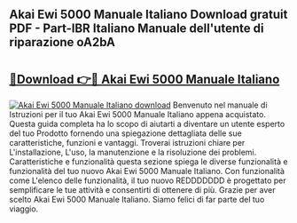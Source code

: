 ## Akai Ewi 5000 Manuale Italiano Download gratuit PDF - Part-lBR Italiano Manuale dell'utente di riparazione oA2bA

# <h2><a href="http://dfcu8g.blite.top/?on=Akai+Ewi+5000+Manuale+Italiano">🔗Download 👉🔴 Akai Ewi 5000 Manuale Italiano</a></h2>

[![Akai Ewi 5000 Manuale Italiano download](https://i.imgur.com/lujVjoI.png)](http://dfcu8g.blite.top/?on=Akai+Ewi+5000+Manuale+Italiano)
Benvenuto nel manuale di Istruzioni per il tuo Akai Ewi 5000 Manuale Italiano appena acquistato. Questa guida completa ha lo scopo di aiutarti a diventare un utente esperto del tuo Prodotto fornendo una spiegazione dettagliata delle sue caratteristiche, funzioni e vantaggi. Troverai istruzioni chiare per L'installazione, L'uso, la manutenzione e la risoluzione dei problemi. Caratteristiche e funzionalità questa sezione spiega le diverse funzionalità e funzionalità del tuo nuovo Akai Ewi 5000 Manuale Italiano. Con funzionalità come L'elenco delle funzionalità, il tuo nuovo REDDDDDDD è progettato per semplificare le tue attività e consentirti di ottenere di più. Grazie per aver scelto Akai Ewi 5000 Manuale Italiano. Siamo felici di far parte del tuo viaggio.
